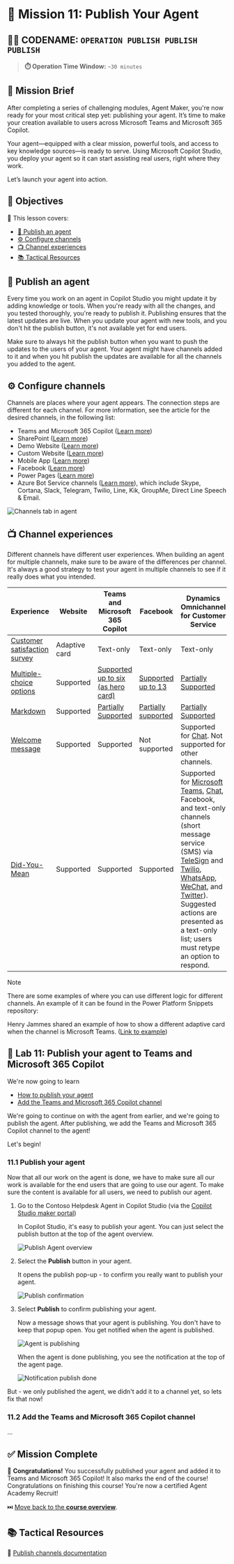 # 🚨 Mission 11: Publish Your Agent

## 🕵️‍♂️ CODENAME: `OPERATION PUBLISH PUBLISH PUBLISH`

> **⏱️ Operation Time Window:** `~30 minutes`  

## 🎯 Mission Brief

After completing a series of challenging modules, Agent Maker, you're now ready for your most critical step yet: publishing your agent. It’s time to make your creation available to users across Microsoft Teams and Microsoft 365 Copilot.

Your agent—equipped with a clear mission, powerful tools, and access to key knowledge sources—is ready to serve. Using Microsoft Copilot Studio, you deploy your agent so it can start assisting real users, right where they work.

Let’s launch your agent into action.

## 🔎 Objectives

📖 This lesson covers:

- [🚀 Publish an agent](#-publish-an-agent)
- [⚙️ Configure channels](#️-configure-channels)
- [📺 Channel experiences](#-channel-experiences)
- [📚 Tactical Resources](#-tactical-resources)

## 🚀 Publish an agent

Every time you work on an agent in Copilot Studio you might update it by adding knowledge or tools. When you're ready with all the changes, and you tested thoroughly, you're ready to publish it. Publishing ensures that the latest updates are live. When you update your agent with new tools, and you don't hit the publish button, it's not available yet for end users.

Make sure to always hit the publish button when you want to push the updates to the users of your agent. Your agent might have channels added to it and when you hit publish the updates are available for all the channels you added to the agent.

## ⚙️ Configure channels

Channels are places where your agent appears. The connection steps are different for each channel. For more information, see the article for the desired channels, in the following list:

- Teams and Microsoft 365 Copilot ([Learn more](https://learn.microsoft.com/microsoft-copilot-studio/publication-add-bot-to-microsoft-teams))
- SharePoint ([Learn more](https://learn.microsoft.com/microsoft-copilot-studio/publication-add-bot-to-sharepoint))
- Demo Website ([Learn more](https://learn.microsoft.com/microsoft-copilot-studio/publication-connect-bot-to-web-channels))
- Custom Website ([Learn more](https://learn.microsoft.com/microsoft-copilot-studio/publication-connect-bot-to-web-channels))
- Mobile App ([Learn more](https://learn.microsoft.com/microsoft-copilot-studio/publication-connect-bot-to-custom-application))
- Facebook ([Learn more](https://learn.microsoft.com/microsoft-copilot-studio/publication-add-bot-to-facebook))
- Power Pages ([Learn more](https://learn.microsoft.com/microsoft-copilot-studio/publication-add-bot-to-power-pages))
- Azure Bot Service channels ([Learn more](https://learn.microsoft.com/microsoft-copilot-studio/publication-connect-bot-to-azure-bot-service-channels)), which include Skype, Cortana, Slack, Telegram, Twilio, Line, Kik, GroupMe, Direct Line Speech & Email.

![Channels tab in agent](./assets/channels.png)

## 📺 Channel experiences

Different channels have different user experiences. When building an agent for multiple channels, make sure to be aware of the differences per channel. It's always a good strategy to test your agent in multiple channels to see if it really does what you intended.

| Experience                        | Website       | Teams and Microsoft 365 Copilot         | Facebook                 | Dynamics Omnichannel for Customer Service                   |
| --------------------------------- | ------------- | --------------------------------------- | ------------------------ | ----------------------------------------------------------- |
| [Customer satisfaction survey][1] | Adaptive card | Text-only                               | Text-only                | Text-only                                                   |
| [Multiple-choice options][1]      | Supported     | [Supported up to six (as hero card)][4] | [Supported up to 13][6]  | [Partially Supported][8]                                    |
| [Markdown][2]                     | Supported     | [Partially Supported][5]                | [Partially supported][7] | [Partially Supported][9]                                    |
| [Welcome message][1]              | Supported     | Supported                               | Not supported            | Supported for [Chat][10]. Not supported for other channels. |
| [Did-You-Mean][3]                 | Supported     | Supported                               | Supported                | Supported for [Microsoft Teams][11], [Chat][10], Facebook, and text-only channels (short message service (SMS) via [TeleSign][12] and [Twilio][13], [WhatsApp][14], [WeChat][15], and [Twitter][16]). Suggested actions are presented as a text-only list; users must retype an option to respond. |

[1]: https://learn.microsoft.com/microsoft-copilot-studio/authoring-create-edit-topics
[2]: https://daringfireball.net/projects/markdown/
[3]: https://learn.microsoft.com/microsoft-copilot-studio/advanced-ai-features
[4]: https://learn.microsoft.com/microsoftteams/platform/concepts/cards/cards-reference#hero-card
[5]: https://learn.microsoft.com/microsoftteams/platform/bots/how-to/format-your-bot-messages#text-only-messages
[6]: https://developers.facebook.com/docs/messenger-platform/send-messages/quick-replies/
[7]: https://www.facebook.com/help/147348452522644?helpref=related
[8]: https://learn.microsoft.com/dynamics365/customer-service/asynchronous-channels#suggested-actions-support
[9]: https://learn.microsoft.com/dynamics365/customer-service/asynchronous-channels#preview-support-for-formatted-messages
[10]: https://learn.microsoft.com/dynamics365/customer-service/set-up-chat-widget
[11]: https://learn.microsoft.com/dynamics365/customer-service/configure-microsoft-teams
[12]: https://learn.microsoft.com/dynamics365/customer-service/configure-sms-channel
[13]: https://learn.microsoft.com/dynamics365/customer-service/configure-sms-channel-twilio
[14]: https://learn.microsoft.com/dynamics365/customer-service/configure-whatsapp-channel
[15]: https://learn.microsoft.com/dynamics365/customer-service/configure-wechat-channel
[16]: https://learn.microsoft.com/dynamics365/customer-service/configure-twitter-channel

> [!NOTE]
> There are some examples of where you can use different logic for different channels. An example of it can be found in the Power Platform Snippets repository:
>
> Henry Jammes shared an example of how to show a different adaptive card when the channel is Microsoft Teams. ([Link to example](https://github.com/pnp/powerplatform-snippets/blob/main/copilot-studio/multiple-topics-matched-topic/source/multiple-topics-matched.yaml#L40))

## 🧪 Lab 11: Publish your agent to Teams and Microsoft 365 Copilot

We're now going to learn

- [How to publish your agent](#111-publish-your-agent)
- [Add the Teams and Microsoft 365 Copilot channel](#112-add-the-teams-and-microsoft-365-copilot-channel)

We're going to continue on with the agent from earlier, and we're going to publish the agent. After publishing, we add the Teams and Microsoft 365 Copilot channel to the agent!

Let's begin!

### 11.1 Publish your agent

Now that all our work on the agent is done, we have to make sure all our work is available for the end users that are going to use our agent. To make sure the content is available for all users, we need to publish our agent.

1. Go to the Contoso Helpdesk Agent in Copilot Studio (via the [Copilot Studio maker portal](https://copilotstudio.microsoft.com))

    In Copilot Studio, it's easy to publish your agent. You can just select the publish button at the top of the agent overview.

    ![Publish Agent overview](./assets/publish.png)

1. Select the **Publish** button in your agent.

    It opens the publish pop-up - to confirm you really want to publish your agent.

    ![Publish confirmation](./assets/publish-popup.png)

1. Select **Publish** to confirm publishing your agent.

    Now a message shows that your agent is publishing. You don't have to keep that popup open. You get notified when the agent is published.

    ![Agent is publishing](./assets/publishing.png)

    When the agent is done publishing, you see the notification at the top of the agent page.

    ![Notification publish done](./assets/publish-notification.png)

But - we only published the agent, we didn't add it to a channel yet, so lets fix that now!

### 11.2 Add the Teams and Microsoft 365 Copilot channel

...

## ✅ Mission Complete

🎉 **Congratulations!** You successfully published your agent and added it to Teams and Microsoft 365 Copilot! It also marks the end of the course! Congratulations on finishing this course! You're now a certified Agent Academy Recruit!

⏭️ [Move back to the **course overview**](./../README.md).

## 📚 Tactical Resources

🔗 [Publish channels documentation](https://learn.microsoft.com/microsoft-copilot-studio/publication-fundamentals-publish-channels)
